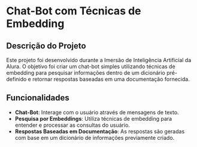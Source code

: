 # Chat-Bot com Técnicas de Embedding

## Descrição do Projeto

Este projeto foi desenvolvido durante a Imersão de Inteligência Artificial da Alura. O objetivo foi criar um chat-bot simples utilizando técnicas de embedding para pesquisar informações dentro de um dicionário pré-definido e retornar respostas baseadas em uma documentação fornecida.

## Funcionalidades

- **Chat-Bot**: Interage com o usuário através de mensagens de texto.
- **Pesquisa por Embeddings**: Utiliza técnicas de embedding para entender e processar as consultas do usuário.
- **Respostas Baseadas em Documentação**: As respostas são geradas com base em um dicionário de informações previamente criado.
